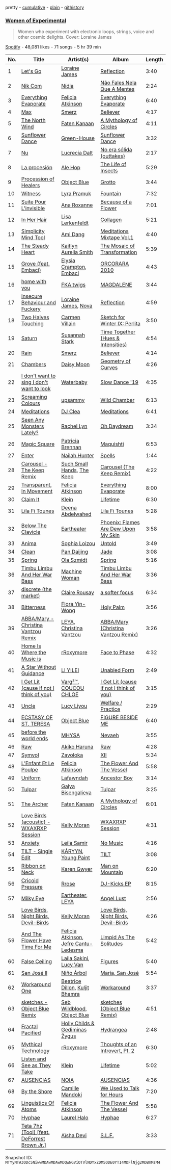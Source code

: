 pretty - [cumulative](/playlists/cumulative/37i9dQZF1DWY7uXxMycXfq.md) - [plain](/playlists/plain/37i9dQZF1DWY7uXxMycXfq) - [githistory](https://github.githistory.xyz/mackorone/spotify-playlist-archive/blob/main/playlists/plain/37i9dQZF1DWY7uXxMycXfq)

### [Women of Experimental](https://open.spotify.com/playlist/37i9dQZF1DWY7uXxMycXfq)

> Women who experiment with electronic loops, strings, voice and other cosmic delights\. Cover: Loraine James

[Spotify](https://open.spotify.com/user/spotify) - 48,081 likes - 71 songs - 5 hr 39 min

| No. | Title | Artist(s) | Album | Length |
|---|---|---|---|---|
| 1 | [Let's Go](https://open.spotify.com/track/1UUZXCnGoBypfLcEqZoNBX) | [Loraine James](https://open.spotify.com/artist/536qHynzDH1QviwhWY9dE3) | [Reflection](https://open.spotify.com/album/2z5JAOOwIIWog5UDQydquq) | 3:40 |
| 2 | [Nik Com](https://open.spotify.com/track/1Oxf4JleXC7UfIzu0OfQto) | [Nídia](https://open.spotify.com/artist/3BKX2WA8UjZgTIJ2juyQ7G) | [Não Fales Nela Que A Mentes](https://open.spotify.com/album/37k7KzGQIMEnoxD15qq4uL) | 2:24 |
| 3 | [Everything Evaporate](https://open.spotify.com/track/4Ne6Wt5fYHbx3SvTUfr3kR) | [Felicia Atkinson](https://open.spotify.com/artist/5YQURNvswNpWWUWyeNT7we) | [Everything Evaporate](https://open.spotify.com/album/1wKKrYxulFvFe0JUtK5rzC) | 6:40 |
| 4 | [Max](https://open.spotify.com/track/7aWWOiX3LsB80ozbNTSTZb) | [Smerz](https://open.spotify.com/artist/1f8PlfSHEW6fHnILSzm8dI) | [Believer](https://open.spotify.com/album/6L0IdiiAC6ELOGyksKclzn) | 4:17 |
| 5 | [The North Wind](https://open.spotify.com/track/7mc9nqCeNB2gBYoR891KVv) | [Faten Kanaan](https://open.spotify.com/artist/6Jz6XSRQjWHHmdkR2myjjy) | [A Mythology of Circles](https://open.spotify.com/album/0nHy9AEVP4FZcAYHLQHSNz) | 4:11 |
| 6 | [Sunflower Dance](https://open.spotify.com/track/0J9G8MIixgpRmMzS1Xub89) | [Green\-House](https://open.spotify.com/artist/0M6QGBKWICr8dxhh3UJW45) | [Sunflower Dance](https://open.spotify.com/album/5yJ5fcocAccpi4thCNl20p) | 3:32 |
| 7 | [Nu](https://open.spotify.com/track/5V3vtXAyk1ndtKqToQawOH) | [Lucrecia Dalt](https://open.spotify.com/artist/4LC4vkseYrSEDd6MjZvOO9) | [No era sólida \(outtakes\)](https://open.spotify.com/album/46nJmD2p7a9YbYsjMhorN1) | 2:17 |
| 8 | [La procesión](https://open.spotify.com/track/1n0op7KqijQJosc9lhuR0U) | [Ale Hop](https://open.spotify.com/artist/1Ef3JUYNrOM5JfOo9oThPV) | [The Life of Insects](https://open.spotify.com/album/0cmW9PUBl08bvqGHJtp2NT) | 5:29 |
| 9 | [Procession of Healers](https://open.spotify.com/track/4pAyfMSRdtIHmpejDSEvGg) | [Object Blue](https://open.spotify.com/artist/51rzklJj6mqBOEXOiOPqY7) | [Grotto](https://open.spotify.com/album/2FdzXxXyJCo6Wv2vGwirPA) | 3:44 |
| 10 | [Witness](https://open.spotify.com/track/3AxLMf1PoC2QLIt1DblwNv) | [Lyra Pramuk](https://open.spotify.com/artist/4nIgCJvBTi7M3pFn2ELhxm) | [Fountain](https://open.spotify.com/album/0fasH5TVfXvpzoYpFmemgL) | 7:32 |
| 11 | [Suite Pour L'invisible](https://open.spotify.com/track/5JTRbD6x9nnYh3mrrK3kcR) | [Ana Roxanne](https://open.spotify.com/artist/2fSBHYgZUSIQPolv5skG5I) | [Because of a Flower](https://open.spotify.com/album/4JShepplFefZ43GXoE4bRd) | 7:01 |
| 12 | [In Her Hair](https://open.spotify.com/track/76cA2zwvP6oZXMEMrx7jRV) | [Lisa Lerkenfeldt](https://open.spotify.com/artist/3famB97koyRfo502IWQjFL) | [Collagen](https://open.spotify.com/album/5DCzCJxAkCrd011i8CgZgx) | 5:21 |
| 13 | [Simplicity Mind Tool](https://open.spotify.com/track/44EWg3rLB9A6kTRri8hpia) | [Ami Dang](https://open.spotify.com/artist/1DAqw4sYHPmgHQ6gzOVDig) | [Meditations Mixtape Vol.1](https://open.spotify.com/album/3nTrcC8700QJxy88LcB0k4) | 4:40 |
| 14 | [The Steady Heart](https://open.spotify.com/track/0ZRoGWrVDfK5J6nbZTywr2) | [Kaitlyn Aurelia Smith](https://open.spotify.com/artist/6P86FLVAK4sxu8OhyQJBvH) | [The Mosaic of Transformation](https://open.spotify.com/album/2uacatJeUrWB2Fj3epyMgA) | 5:39 |
| 15 | [Grove \(feat\. Embaci\)](https://open.spotify.com/track/5z9UHbaTlxlGFmo0QF3r8Q) | [Elysia Crampton](https://open.spotify.com/artist/75v4Rn3SqXn6dmq2PFrRgN), [Embaci](https://open.spotify.com/artist/7lQGSAbIBqelsj0cSMiXIf) | [ORCORARA 2010](https://open.spotify.com/album/53C5AOi5JakQFaFWWRUt93) | 4:43 |
| 16 | [home with you](https://open.spotify.com/track/7BpykYGkewMF00FzSJLSgH) | [FKA twigs](https://open.spotify.com/artist/6nB0iY1cjSY1KyhYyuIIKH) | [MAGDALENE](https://open.spotify.com/album/3DMR3yM5crnt1dG9lLaMTZ) | 3:44 |
| 17 | [Insecure Behaviour and Fuckery](https://open.spotify.com/track/2MXOfWXA8LLtpW820uDHe0) | [Loraine James](https://open.spotify.com/artist/536qHynzDH1QviwhWY9dE3), [Nova](https://open.spotify.com/artist/3rNhRAltBbferGhIGlZFmh) | [Reflection](https://open.spotify.com/album/2z5JAOOwIIWog5UDQydquq) | 4:59 |
| 18 | [Two Halves Touching](https://open.spotify.com/track/63Ra6rlO5ybbsEDWOQ395S) | [Carmen Villain](https://open.spotify.com/artist/4Ps6q34DtWOueT2tJtwE5l) | [Sketch for Winter IX: Perlita](https://open.spotify.com/album/4v9uUlcfLWHzhZfmoTjAz8) | 3:50 |
| 19 | [Saturn](https://open.spotify.com/track/1VvsZ7IjtrZ08hm2kEQhVh) | [Susannah Stark](https://open.spotify.com/artist/33Sq6l1YFnUCRWeyYwsVIq) | [Time Together \(Hues & Intensities\)](https://open.spotify.com/album/6CEKHac7n0h7wfp1rmhQWK) | 4:54 |
| 20 | [Rain](https://open.spotify.com/track/39TidRGtvrLJm5m3Jt0D0J) | [Smerz](https://open.spotify.com/artist/1f8PlfSHEW6fHnILSzm8dI) | [Believer](https://open.spotify.com/album/6L0IdiiAC6ELOGyksKclzn) | 4:14 |
| 21 | [Chambers](https://open.spotify.com/track/1YgVmOzs8I1g02PRQ6U3O8) | [Daisy Moon](https://open.spotify.com/artist/0wSbJfUfDDmDmxOaIteZrs) | [Geometry of Curves](https://open.spotify.com/album/5RsnXjuGIOjG3AKTy3tngR) | 4:26 |
| 22 | [I don't want to sing I don't want to look](https://open.spotify.com/track/535X8gWq0G207WIktuKGmR) | [Waterbaby](https://open.spotify.com/artist/7rZM3S0PVEdLKpDLqtXIhx) | [Slow Dance '19](https://open.spotify.com/album/2FKu1cAkI8bTLP6uIiS3oZ) | 4:35 |
| 23 | [Screaming Colours](https://open.spotify.com/track/2tXEqUJploWqralhIPjmik) | [upsammy](https://open.spotify.com/artist/2orXY2oMFNUtiNrNMDyreV) | [Wild Chamber](https://open.spotify.com/album/7ow4bpiILldUbu975NRIx4) | 6:13 |
| 24 | [Meditations](https://open.spotify.com/track/1C8TMLXojWgI87vacwQD3J) | [DJ Clea](https://open.spotify.com/artist/5ZSGfblqHsmriplkJOoAWx) | [Meditations](https://open.spotify.com/album/1oTKZ4ittv2nOsAfi4r0X9) | 6:41 |
| 25 | [Seen Any Monsters Lately?](https://open.spotify.com/track/5Oqr3XF8VkOMYcZwud2Esp) | [Rachel Lyn](https://open.spotify.com/artist/7aI1w9YIJsFMyVpQivifbP) | [Oh Daydream](https://open.spotify.com/album/1eCWhDovH4FrjSSZpiLRpD) | 3:34 |
| 26 | [Magic Square](https://open.spotify.com/track/1w5qL6CSESiVhCAAIBHce5) | [Patricia Brennan](https://open.spotify.com/artist/4Q7mKhsHlU8ku3jEL0oVee) | [Maquishti](https://open.spotify.com/album/6RSCxwbIAA8Wyc86A0cigc) | 6:53 |
| 27 | [Enter](https://open.spotify.com/track/1k7Y1GmFVagVYl7VckoLMn) | [Nailah Hunter](https://open.spotify.com/artist/6j9xL4IBj8sZNjRiQhx8oF) | [Spells](https://open.spotify.com/album/79Cgoda0fP6Y3JC9RS2d5n) | 1:44 |
| 28 | [Carousel \- The Keep Remix](https://open.spotify.com/track/3MT91VktYkeYXl3Oa3s7oi) | [Such Small Hands](https://open.spotify.com/artist/3AE296ekeJvGNsRQ7MZuAr), [The Keep](https://open.spotify.com/artist/4pVuGCnocXntPcLGQN5y3t) | [Carousel \(The Keep Remix\)](https://open.spotify.com/album/6YkF8diIHec5IQ2CAFAeLx) | 4:22 |
| 29 | [Transparent, In Movement](https://open.spotify.com/track/5Q2XN3tPkxtDegL1T1dvPX) | [Felicia Atkinson](https://open.spotify.com/artist/5YQURNvswNpWWUWyeNT7we) | [Everything Evaporate](https://open.spotify.com/album/1wKKrYxulFvFe0JUtK5rzC) | 8:00 |
| 30 | [Claim It](https://open.spotify.com/track/3uSjp9rT55R0WjPSfnoyT8) | [Klein](https://open.spotify.com/artist/6chuFWw4BmHxOc3X0cC8Ct) | [Lifetime](https://open.spotify.com/album/6vZszIMZ7Spzca3C7QSgaY) | 6:30 |
| 31 | [Lila Fi Tounes](https://open.spotify.com/track/3iu9CP00CI0RkU6r2O4MZ6) | [Deena Abdelwahed](https://open.spotify.com/artist/20fUkJZtm2I6zdIuj2XpgV) | [Lila Fi Tounes](https://open.spotify.com/album/6sWThyKtIXhYvRbd9Fdlch) | 5:28 |
| 32 | [Below The Clavicle](https://open.spotify.com/track/7FHG31F8SzGxcpQHsRTDoI) | [Eartheater](https://open.spotify.com/artist/18ca9d5EU5R1AhVKPR1cm0) | [Phoenix: Flames Are Dew Upon My Skin](https://open.spotify.com/album/3Vx5QNqKwq4mjSViR9B9b2) | 3:58 |
| 33 | [Anima](https://open.spotify.com/track/2FiIFCgyFFaWgRyVxSYF58) | [Sophia Loizou](https://open.spotify.com/artist/35wH6kN89Vy5MeYwTKHQ9Q) | [Untold](https://open.spotify.com/album/1akzYkFDJyJ4788sSFKmkN) | 3:49 |
| 34 | [Clean](https://open.spotify.com/track/5BHHAEdvkq7Z4vMXr9PPyT) | [Pan Daijing](https://open.spotify.com/artist/2OA8e1A4qJVqDHbjnc86dR) | [Jade](https://open.spotify.com/album/6TolOVlI4gfOEuMit1ydWL) | 3:08 |
| 35 | [Spring](https://open.spotify.com/track/0tQdCIVuX5FtbMzrRl5cqs) | [Ola Szmidt](https://open.spotify.com/artist/7xwfXQXRpZH0QOzzM5U4bw) | [Spring](https://open.spotify.com/album/1i0J1ZZQtGKHmw6gokuNzy) | 5:16 |
| 36 | [Timbu Limbu And Her War Bass](https://open.spotify.com/track/6e0eVsUOcWSykyieIlpxrQ) | [Machine Woman](https://open.spotify.com/artist/2a8NONYfrGgsdUUORy4rFa) | [Timbu Limbu And Her War Bass](https://open.spotify.com/album/69zfdOF5MIl9a3dRezJwT7) | 3:36 |
| 37 | [discrete \(the market\)](https://open.spotify.com/track/6qUpvBSrrwlWogJR7kRYOo) | [Claire Rousay](https://open.spotify.com/artist/24KMaDNklCLuxhzamE6tmq) | [a softer focus](https://open.spotify.com/album/0UnY8jxUamnb3hYkUVN8pK) | 6:34 |
| 38 | [Bitterness](https://open.spotify.com/track/78bmUqAUwZyocVG2vHFfSm) | [Flora Yin\-Wong](https://open.spotify.com/artist/6G9Fk5r3RJUQSpsZWh6g6B) | [Holy Palm](https://open.spotify.com/album/67WZCZhqrzUIOMeyRfhkjy) | 3:56 |
| 39 | [ABBA/Mary \- Christina Vantzou Remix](https://open.spotify.com/track/4qdXA8vkqzhmyV4PaHXOt4) | [LEYA](https://open.spotify.com/artist/6Af4zImb75tO0LxOAEdUI1), [Christina Vantzou](https://open.spotify.com/artist/4CMC2nnStv4EENjKBSDpKR) | [ABBA/Mary \(Christina Vantzou Remix\)](https://open.spotify.com/album/3lvfmwUA0Ob9kNOshN5bEi) | 3:26 |
| 40 | [Home Is Where the Music is](https://open.spotify.com/track/2BILRiKI5C4zAjLPDWqDkS) | [rRoxymore](https://open.spotify.com/artist/559oW3wcVAW5tcL1DQniyf) | [Face to Phase](https://open.spotify.com/album/3JAHvyB4gAIjPPxQ6k2XRu) | 4:32 |
| 41 | [A Star Without Guidance](https://open.spotify.com/track/41DqBlrzmldPvR7Cg3f39A) | [LI YILEI](https://open.spotify.com/artist/791gUmsH46HMASQZvPwXsp) | [Unabled Form](https://open.spotify.com/album/7D4A2BboC3hbBQvWUxoboa) | 2:49 |
| 42 | [I Get Lit \(cause if not I think of you\)](https://open.spotify.com/track/4rF1IhOJnxVgf0EP3sHIaB) | [Varg²™](https://open.spotify.com/artist/4g2EfgpanE2Z9LG1nQ9zNy), [COUCOU CHLOE](https://open.spotify.com/artist/5xmw3tD4MbvhA1ay1U0HEC) | [I Get Lit \(cause if not I think of you\)](https://open.spotify.com/album/3aAteCgMLGO2hFcG0Gmhtt) | 3:15 |
| 43 | [Uncle](https://open.spotify.com/track/1fU9dTU5eOXuFtdyT1H044) | [Lucy Liyou](https://open.spotify.com/artist/0oGtixfxP0ukNPM6KVuwC1) | [Welfare / Practice](https://open.spotify.com/album/2329qbh46SMwjMuprpj5eE) | 2:29 |
| 44 | [ECSTASY OF ST\. TERESA](https://open.spotify.com/track/7GYlqodPA2sXLI11yE44NZ) | [Object Blue](https://open.spotify.com/artist/51rzklJj6mqBOEXOiOPqY7) | [FIGURE BESIDE ME](https://open.spotify.com/album/1ua3QVWei0VVsllQKUtFxB) | 6:40 |
| 45 | [before the world ends](https://open.spotify.com/track/6w72Gd8xTE7meCTiuAJVl1) | [MHYSA](https://open.spotify.com/artist/2nBxn9F3ekxTZWh9lCS5dy) | [Nevaeh](https://open.spotify.com/album/2P1TCD6ebZqqWgtWpamrop) | 3:55 |
| 46 | [Raw](https://open.spotify.com/track/3UNwPvrfI6BWjAuQM51Vjd) | [Akiko Haruna](https://open.spotify.com/artist/6TdpkSaXgYdsrS8slEPyER) | [Raw](https://open.spotify.com/album/3ViMjwIDOx3lxhljmhEDOE) | 4:28 |
| 47 | [Symvol](https://open.spotify.com/track/5g8c2v1ijcBcQfCKA3z1gX) | [Zavoloka](https://open.spotify.com/artist/7DynAI5Xfem587lJkE1TRp) | [XII](https://open.spotify.com/album/17OyQoVXU760lLxIkUtGoK) | 5:34 |
| 48 | [L’Enfant Et Le Poulpe](https://open.spotify.com/track/54H7J3fGubgBzSoSCcn4CL) | [Felicia Atkinson](https://open.spotify.com/artist/5YQURNvswNpWWUWyeNT7we) | [The Flower And The Vessel](https://open.spotify.com/album/6q2zdnjrihfiV0NZJQvEOy) | 5:58 |
| 49 | [Uniform](https://open.spotify.com/track/6wm7NdzAaNA4KxgM0Em3w7) | [Lafawndah](https://open.spotify.com/artist/7jHWye55igIZ6SsF4eXKkP) | [Ancestor Boy](https://open.spotify.com/album/3TJytf0pGdE091GmE0z4Rc) | 3:14 |
| 50 | [Tulpar](https://open.spotify.com/track/2O5bsifaBuEHnnsllXNKkw) | [Galya Bisengalieva](https://open.spotify.com/artist/5XT7fo7ijBPZAWWzXDEaRh) | [Tulpar](https://open.spotify.com/album/2hcsvVURGEaPUL5BXCxNDZ) | 3:25 |
| 51 | [The Archer](https://open.spotify.com/track/0uugjx8o1PE42p11EJTpvJ) | [Faten Kanaan](https://open.spotify.com/artist/6Jz6XSRQjWHHmdkR2myjjy) | [A Mythology of Circles](https://open.spotify.com/album/0nHy9AEVP4FZcAYHLQHSNz) | 6:01 |
| 52 | [Love Birds \(acoustic\) \- WXAXRXP Session](https://open.spotify.com/track/2mpxwkwJKrTCTpWLxetAJn) | [Kelly Moran](https://open.spotify.com/artist/1SFqXNEGetmMW6VPZseNqy) | [WXAXRXP Session](https://open.spotify.com/album/33aX0rd6cQXvAggwL52puW) | 4:31 |
| 53 | [Anxiety](https://open.spotify.com/track/55EUSGKBeZSHmy53mRKk2k) | [Leila Samir](https://open.spotify.com/artist/3SEWWBoysH0FKZ7KROMAaG) | [No Music](https://open.spotify.com/album/7v3Pl4Bak76OUNIQdwTe0Q) | 4:16 |
| 54 | [TILT \- Single Edit](https://open.spotify.com/track/3Y7Y2OBvupVBPBUDU0FaFC) | [KÁRYYN](https://open.spotify.com/artist/4DLYIUgjZAea6vgzGwJUTI), [Young Paint](https://open.spotify.com/artist/2fhkMDN3asvYcvkWTh8x0w) | [TILT](https://open.spotify.com/album/0dTcjoXoUdeFlXZgWLqd6E) | 3:08 |
| 55 | [Ribbon on Neck](https://open.spotify.com/track/6FFfmSXIbCzSCQ5xcprsuG) | [Karen Gwyer](https://open.spotify.com/artist/7CIkQIdBUVT7ppXHLSbK3U) | [Man on Mountain](https://open.spotify.com/album/2vL3mxzjEAr1I0mADmOBOq) | 6:20 |
| 56 | [Cricoid Pressure](https://open.spotify.com/track/1vOjYbRYc77mh6L6berVuG) | [Rrose](https://open.spotify.com/artist/5naKaYAyzzuPDsh4H2dwyT) | [DJ\-Kicks EP](https://open.spotify.com/album/4qwvX4iedw4JeIcTtiHUCw) | 8:15 |
| 57 | [Milky Eye](https://open.spotify.com/track/74uxGYW8I4rppX9SZOFTem) | [Eartheater](https://open.spotify.com/artist/18ca9d5EU5R1AhVKPR1cm0), [LEYA](https://open.spotify.com/artist/6Af4zImb75tO0LxOAEdUI1) | [Angel Lust](https://open.spotify.com/album/03MYXgLR6BVHjI2CC6wO78) | 2:56 |
| 58 | [Love Birds, Night Birds, Devil\-Birds](https://open.spotify.com/track/2eK9fQF84eSw3DqJ7LbPOQ) | [Kelly Moran](https://open.spotify.com/artist/1SFqXNEGetmMW6VPZseNqy) | [Love Birds, Night Birds, Devil\-Birds](https://open.spotify.com/album/3JEIiy4nCsXBudx1QZevuC) | 4:26 |
| 59 | [And The Flower Have Time For Me](https://open.spotify.com/track/79esiu48acT9OaALUpQfWG) | [Felicia Atkinson](https://open.spotify.com/artist/5YQURNvswNpWWUWyeNT7we), [Jefre Cantu\-Ledesma](https://open.spotify.com/artist/5MqgtmMdtrsZIQpZzLhpX5) | [Limpid As The Solitudes](https://open.spotify.com/album/45iHfoJPEQlkqAwDGRMANF) | 5:42 |
| 60 | [False Ceiling](https://open.spotify.com/track/0JYSWjXkSV8D1pDmcP7XOQ) | [Laila Sakini](https://open.spotify.com/artist/4oPgOwhDzwOWUOvfR8qPm1), [Lucy Van](https://open.spotify.com/artist/0jouS9J0IuJ4gbwEyr9WMM) | [Figures](https://open.spotify.com/album/6m2mpZaKC4qdo3IFvZby8m) | 5:40 |
| 61 | [San José ll](https://open.spotify.com/track/7Jv4PZ07MgwQGXJtU0hRe9) | [Niño Árbol](https://open.spotify.com/artist/5m0sadWkszdehCnCpa2HYI) | [María, San José](https://open.spotify.com/album/6LGEDIGbrB7UuHMs7HLJgQ) | 5:54 |
| 62 | [Workaround One](https://open.spotify.com/track/01k6vRksplb9ehj4IwXEoE) | [Beatrice Dillon](https://open.spotify.com/artist/14H1XUmtWYzRHCQDkoee97), [Kuljit Bhamra](https://open.spotify.com/artist/6MPSPUcWWZsIVbFiw35Ygg) | [Workaround](https://open.spotify.com/album/70CuOqityan6BL22jwUqlh) | 3:37 |
| 63 | [sketches \- Object Blue Remix](https://open.spotify.com/track/4vhzjvazTZ7WmjKOz3ioW7) | [Seb Wildblood](https://open.spotify.com/artist/51Rlwvwkj8L3zakIRr6dUV), [Object Blue](https://open.spotify.com/artist/51rzklJj6mqBOEXOiOPqY7) | [sketches \(Object Blue Remix\)](https://open.spotify.com/album/1wPVZOZJtFHW9pOtGRIJCk) | 4:51 |
| 64 | [Fractal Pacified](https://open.spotify.com/track/2tgmBK6gULwJEG9iXifIem) | [Holly Childs & Gediminas Žygus](https://open.spotify.com/artist/1g6nEHlUX3kYoQKyPoPjhN) | [Hydrangea](https://open.spotify.com/album/6U8O0dnF3aT7neI5HDlcSQ) | 2:48 |
| 65 | [Mythical Technology](https://open.spotify.com/track/48U1t54m5tal8NORnbuHkm) | [rRoxymore](https://open.spotify.com/artist/559oW3wcVAW5tcL1DQniyf) | [Thoughts of an Introvert, Pt\. 2](https://open.spotify.com/album/5VmlDTP081iWPB4nQZizAl) | 6:30 |
| 66 | [Listen and See as They Take](https://open.spotify.com/track/5aaJjmQ4lUVZGkdDt4A2Em) | [Klein](https://open.spotify.com/artist/6chuFWw4BmHxOc3X0cC8Ct) | [Lifetime](https://open.spotify.com/album/6vZszIMZ7Spzca3C7QSgaY) | 5:02 |
| 67 | [AUSENCIAS](https://open.spotify.com/track/3itB8GLm0yg8zGmuKosceu) | [NOIA](https://open.spotify.com/artist/7ME5Ue2P7g1BP11FRWr7LA) | [AUSENCIAS](https://open.spotify.com/album/5HEqkfRGj3MPeuc6XzVboT) | 4:36 |
| 68 | [By the Shore](https://open.spotify.com/track/172HYchcUHffaAYQ8sQOyy) | [Camille Mandoki](https://open.spotify.com/artist/1yeZSt0NrlRsgscElnX09R) | [We Used to Talk for Hours](https://open.spotify.com/album/7M7eUfngPvWbEePRC4Sozr) | 7:20 |
| 69 | [Linguistics Of Atoms](https://open.spotify.com/track/23WxUKkZ2UtaM02LkpFdUE) | [Felicia Atkinson](https://open.spotify.com/artist/5YQURNvswNpWWUWyeNT7we) | [The Flower And The Vessel](https://open.spotify.com/album/6q2zdnjrihfiV0NZJQvEOy) | 5:58 |
| 70 | [Hyphae](https://open.spotify.com/track/1P2vvqWQ36gkiUoxrY9z74) | [Laurel Halo](https://open.spotify.com/artist/0sRVVDpgF2sKzPBkDszzUl) | [Hyphae](https://open.spotify.com/album/3Y2DIQoC2UeA1oSr1vhTbF) | 6:27 |
| 71 | [Teta 7hz \(Tool\) \[feat\. DeForrest Brown Jr.\]](https://open.spotify.com/track/3nHU4KLvIBXCSfcrKmaJZW) | [Aïsha Devi](https://open.spotify.com/artist/4RtrEYqj2bINZ2HXWUG3j4) | [S.L.F.](https://open.spotify.com/album/0rZMYFmZZYdm3nfilk1SvV) | 3:33 |

Snapshot ID: `MTYyNTA3ODc5NiwwMDAwMDAwMDQwNGViOTVlNDYxZDM5ODE0YTI4MDFlNjg2MDBmMzM4`
